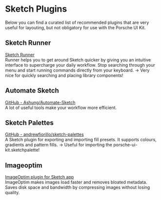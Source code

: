 # Sketch Plugins
Below you can find a curated list of recommended plugins that are very useful for layouting, but not obligatory for use with the Porsche UI Kit.
  
## Sketch Runner  
[Sketch Runner](https://sketchrunner.com/)  
Runner helps you to get around Sketch quicker by giving you an intuitive interface to supercharge your daily workflow. Stop searching through your menu and start running commands directly from your keyboard.
→ Very nice for quickly searching and placing library components!  
  
## Automate Sketch  
[GitHub - Ashung/Automate-Sketch](https://github.com/Ashung/Automate-Sketch)  
A lot of useful tools make your workflow more efficient.  
  
## Sketch Palettes  
[GitHub - andrewfiorillo/sketch-palettes](https://github.com/andrewfiorillo/sketch-palettes)  
A Sketch plugin for exporting and importing fill presets. It supports colours, gradients and pattern fills.
→ Useful for importing the porsche-ui-kit.sketchpalette!  
  
## Imageoptim  
[ImageOptim plugin for Sketch app](https://imageoptim.com/sketch)  
ImageOptim makes images load faster and removes bloated metadata. Saves disk space and bandwidth by compressing images without losing quality.
